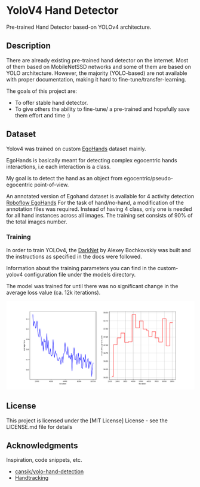 # YoloV4 Hand Detector

Pre-trained Hand Detector based-on YOLOv4 architecture.

## Description

There are already existing pre-trained hand detector on the internet. Most of them based on MobileNetSSD networks and some
of them are based on YOLO architecture. However, the majority (YOLO-based) are not available with proper documentation, making it hard to fine-tune/transfer-learning.

The goals of this project are:
- To offer stable hand detector.
- To give others the ability to fine-tune/ a pre-trained and hopefully save them effort and time :)


## Dataset

Yolov4 was trained on custom [EgoHands](http://vision.soic.indiana.edu/projects/egohands/) dataset mainly.

EgoHands is basically meant for detecting complex egocentric hands interactions, i.e each interaction is a class.

My goal is to detect the hand as an object from egocentric/pseudo-egocentric point-of-view.

An annotated version of Egohand dataset is available for 4 activity detection [Roboflow EgoHands](https://public.roboflow.com/object-detection/hands/1)
For the task of hand/no-hand, a modification of the annotation files was required. Instead of having 4 class, only one is needed for all hand instances across all images.
The training set consists of 90% of the total images number.

### Training

In order to train YOLOv4, the [DarkNet](https://github.com/AlexeyAB/darknet) by Alexey Bochkovskiy was built and the
instructions as specified in the docs were followed.

Information about the training parameters you can find in the custom-yolov4 configuration file under the models directory.

The model was trained for until there was no significant change in the average loss value (ca. 12k iterations).

![plot](images/yolotraining.png)



## License

This project is licensed under the [MIT License] License - see the LICENSE.md file for details

## Acknowledgments

Inspiration, code snippets, etc.
* [cansik/yolo-hand-detection](https://github.com/cansik/yolo-hand-detection)
* [Handtracking](https://github.com/victordibia/handtracking)
